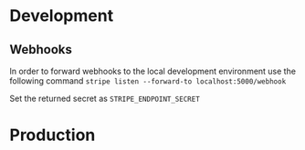 # Development

## Webhooks
In order to forward webhooks to the local development environment
use the following command `stripe listen --forward-to localhost:5000/webhook`

Set the returned secret as `STRIPE_ENDPOINT_SECRET`

# Production
